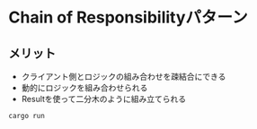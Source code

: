 # Chain of Responsibilityパターン

## メリット

- クライアント側とロジックの組み合わせを疎結合にできる
- 動的にロジックを組み合わせられる
- Resultを使って二分木のように組み立てられる

```shell
cargo run
```
